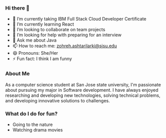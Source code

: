 ### Hi there 👋 

- 🔭 I’m currently taking IBM Full Stack Cloud Developer Certificate
- 🌱 I’m currently learning React
- 👯 I’m looking to collaborate on team projects
- 🤔 I’m looking for help with preparing for an interview
- 💬 Ask me about Java
- 📫 How to reach me: zohreh.ashtarilarki@sjsu.edu
- 😄 Pronouns: She/Her
- ⚡ Fun fact: I think I am funny

### About Me
As a computer science student at San Jose state university, I'm passionate about pursuing my major in Software development. I have always enjoyed researching and developing new technologies, solving technical problems, and developing innovative solutions to challenges.  

### What do I do for fun?
- Going to the nature
- Watching drama movies
